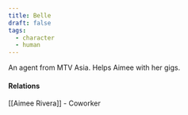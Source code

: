 ```yaml
---
title: Belle
draft: false
tags:
  - character
  - human
---
```

An agent from MTV Asia. Helps Aimee with her gigs.

#### Relations
[[Aimee Rivera]] - Coworker